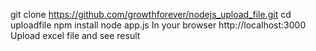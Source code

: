 git clone https://github.com/growthforever/nodejs_upload_file.git
cd uploadfile
npm install
node app.js
In your browser http://localhost:3000
Upload excel file and see result
